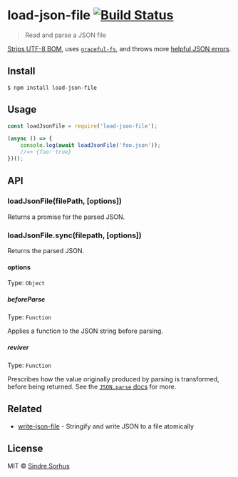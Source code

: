 # load-json-file [![Build Status](https://travis-ci.org/sindresorhus/load-json-file.svg?branch=master)](https://travis-ci.org/sindresorhus/load-json-file)

> Read and parse a JSON file

[Strips UTF-8 BOM](https://github.com/sindresorhus/strip-bom), uses [`graceful-fs`](https://github.com/isaacs/node-graceful-fs), and throws more [helpful JSON errors](https://github.com/sindresorhus/parse-json).


## Install

```
$ npm install load-json-file
```


## Usage

```js
const loadJsonFile = require('load-json-file');

(async () => {
	console.log(await loadJsonFile('foo.json'));
	//=> {foo: true}
})();
```


## API

### loadJsonFile(filePath, [options])

Returns a promise for the parsed JSON.

### loadJsonFile.sync(filepath, [options])

Returns the parsed JSON.

#### options

Type: `Object`

##### beforeParse

Type: `Function`

Applies a function to the JSON string before parsing.

##### reviver

Type: `Function`

Prescribes how the value originally produced by parsing is transformed, before being returned. See the [`JSON.parse` docs](https://developer.mozilla.org/en-US/docs/Web/JavaScript/Reference/Global_Objects/JSON/parse#Using_the_reviver_parameter) for more.


## Related

- [write-json-file](https://github.com/sindresorhus/write-json-file) - Stringify and write JSON to a file atomically


## License

MIT © [Sindre Sorhus](https://sindresorhus.com)
